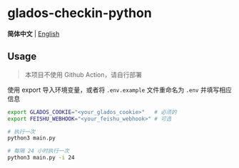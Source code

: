 # glados-checkin-python

**简体中文** | [English](./README.en-US.md)

## Usage

> 本项目不使用 Github Action，请自行部署

使用 export 导入环境变量，或者将 `.env.example` 文件重命名为 `.env` 并填写相应信息
```bash
export GLADOS_COOKIE="<your_glados_cookie>"   # 必须的
export FEISHU_WEBHOOK="<your_feishu_webhook>" # 可选
```

```bash
# 执行一次
python3 main.py

# 每隔 24 小时执行一次
python3 main.py -i 24
```
